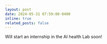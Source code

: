 ```yaml
---
layout: post
date: 2024-05-31 07:59:00-0400
inline: true
related_posts: false
---
```

Will start an internship in the AI health Lab soon!
